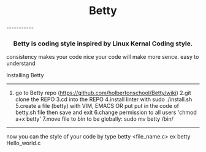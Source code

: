 <h1 align="center" color="red">Betty</h1>
-----------
<h3 align="center">Betty is coding style inspired by Linux Kernal Coding style.</h3>
consistency
makes your code nice
your code will make more sence.
easy to understand

Installing Betty
________________
1. go to Betty repo (https://github.com/holbertonschool/Betty/wiki)
2.git clone the REPO
3.cd into the REPO
4.install linter with sudo ./install.sh
5.create a file (betty) with VIM, EMACS OR put put in the code of betty.sh file then save and exit
6.change permission to all users 'chmod a+x betty'
7.move file to bin to be globally: sudo mv betty /bin/
----------------
now you can the style of your code by type
betty <file_name.c>
ex
betty Hello_world.c
